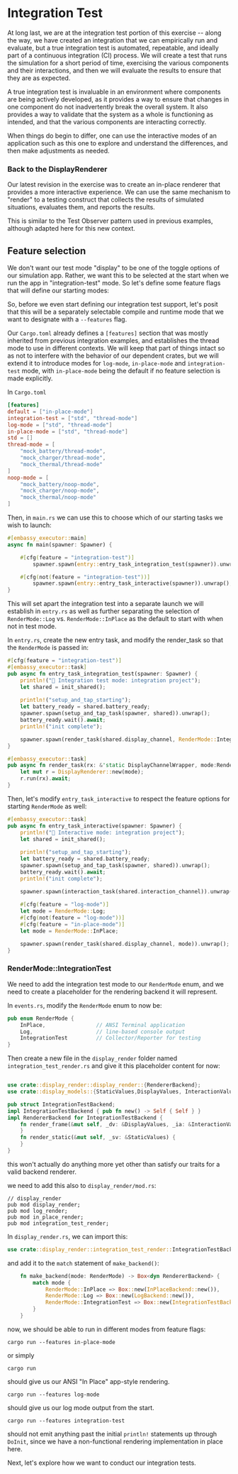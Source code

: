 # Integration Test
At long last, we are at the integration test portion of this exercise -- along the way, we have created an integration that we can empirically run and evaluate, but a true integration test is automated, repeatable, and ideally part of a continuous integration (CI) process.  We will create a test that runs the simulation for a short period of time, exercising the various components and their interactions, and then we will evaluate the results to ensure that they are as expected.

A true integration test is invaluable in an environment where components are being actively developed, as it provides a way to ensure that changes in one component do not inadvertently break the overall system.  It also provides a way to validate that the system as a whole is functioning as intended, and that the various components are interacting correctly.  

When things do begin to differ, one can use the interactive modes of an application such as this one to explore and understand the differences, and then make adjustments as needed.

### Back to the DisplayRenderer
Our latest revision in the exercise was to create an in-place renderer that provides a more interactive experience.  We can use the same mechanism to "render" to a testing construct that collects the results of simulated situations, evaluates them, and reports the results.

This is similar to the Test Observer pattern used in previous examples, although adapted here for this new context.

## Feature selection
We don't want our test mode "display" to be one of the toggle options of our simulation app.  Rather, we want this to be selected at the start when we run the app in "integration-test" mode.  So let's define some feature flags that will define our starting modes:

So, before we even start defining our integration test support, let's posit that this will be a separately selectable compile and runtime mode that we want to designate with a `--features` flag.

Our `Cargo.toml` already defines a `[features]` section that was mostly inherited from previous integration examples, and establishes the thread mode to use in different contexts.
We will keep that part of things intact so as not to interfere with the behavior of our dependent crates,
but we will extend it to introduce modes for `log-mode`, `in-place-mode` and `integration-test` mode, with `in-place-mode` being the default if no feature selection is made explicitly.

In `Cargo.toml`
```toml
[features] 
default = ["in-place-mode"]
integration-test = ["std", "thread-mode"]
log-mode = ["std", "thread-mode"]
in-place-mode = ["std", "thread-mode"]
std = []
thread-mode = [
    "mock_battery/thread-mode",
    "mock_charger/thread-mode",
    "mock_thermal/thread-mode"
]
noop-mode = [
    "mock_battery/noop-mode",
    "mock_charger/noop-mode",
    "mock_thermal/noop-mode"
]
```
Then, in `main.rs` we can use this to choose which of our starting tasks we wish to launch:
```rust
#[embassy_executor::main]
async fn main(spawner: Spawner) { 

    #[cfg(feature = "integration-test")]
        spawner.spawn(entry::entry_task_integration_test(spawner)).unwrap();

    #[cfg(not(feature = "integration-test"))]
        spawner.spawn(entry::entry_task_interactive(spawner)).unwrap();
}
```
This will set apart the integration test into a separate launch we will establish in `entry.rs` as well as 
further separating the selection of `RenderMode::Log` vs. `RenderMode::InPlace` as the default to start with when not in test mode.

In `entry.rs`, create the new entry task, and modify the render_task so that the `RenderMode` is passed in:
```rust
#[cfg(feature = "integration-test")]
#[embassy_executor::task]
pub async fn entry_task_integration_test(spawner: Spawner) {
    println!("🚀 Integration test mode: integration project");
    let shared = init_shared();
 
    println!("setup_and_tap_starting");
    let battery_ready = shared.battery_ready;
    spawner.spawn(setup_and_tap_task(spawner, shared)).unwrap();
    battery_ready.wait().await;
    println!("init complete");

    spawner.spawn(render_task(shared.display_channel, RenderMode::IntegrationTest)).unwrap();
}

#[embassy_executor::task]
pub async fn render_task(rx: &'static DisplayChannelWrapper, mode:RenderMode) {
    let mut r = DisplayRenderer::new(mode);
    r.run(rx).await;
}
```
Then, let's modify `entry_task_interactive` to respect the feature options for starting `RenderMode` as well:
```rust
#[embassy_executor::task]
pub async fn entry_task_interactive(spawner: Spawner) {
    println!("🚀 Interactive mode: integration project");
    let shared = init_shared();
 
    println!("setup_and_tap_starting");
    let battery_ready = shared.battery_ready;
    spawner.spawn(setup_and_tap_task(spawner, shared)).unwrap();
    battery_ready.wait().await;
    println!("init complete");

    spawner.spawn(interaction_task(shared.interaction_channel)).unwrap();
    
    #[cfg(feature = "log-mode")]
    let mode = RenderMode::Log;
    #[cfg(not(feature = "log-mode"))]
    #[cfg(feature = "in-place-mode")]
    let mode = RenderMode::InPlace;

    spawner.spawn(render_task(shared.display_channel, mode)).unwrap();
}
```

### RenderMode::IntegrationTest

We need to add the integration test mode to our `RenderMode` enum, and we need to create a placeholder for the rendering backend it will represent.

In `events.rs`, modify the `RenderMode` enum to now be:
```rust
pub enum RenderMode {
    InPlace,                // ANSI Terminal application
    Log,                    // line-based console output
    IntegrationTest         // Collector/Reporter for testing
}
```

Then create a new file in the `display_render` folder named `integration_test_render.rs` and give it this placeholder content for now:
```rust

use crate::display_render::display_render::{RendererBackend};
use crate::display_models::{StaticValues,DisplayValues, InteractionValues};

pub struct IntegrationTestBackend;
impl IntegrationTestBackend { pub fn new() -> Self { Self } }
impl RendererBackend for IntegrationTestBackend {
    fn render_frame(&mut self, _dv: &DisplayValues, _ia: &InteractionValues) {
    }
    fn render_static(&mut self, _sv: &StaticValues) {
    }
}
```
this won't actually do anything more yet other than satisfy our traits for a valid backend renderer.

we need to add this also to `display_render/mod.rs`:
```
// display_render
pub mod display_render;
pub mod log_render;
pub mod in_place_render;
pub mod integration_test_render;
```

In `display_render.rs`, we can import this:
```rust
use crate::display_render::integration_test_render::IntegrationTestBackend;
```

and add it to the `match` statement of `make_backend()`:
```rust
    fn make_backend(mode: RenderMode) -> Box<dyn RendererBackend> {
        match mode {
            RenderMode::InPlace => Box::new(InPlaceBackend::new()),
            RenderMode::Log => Box::new(LogBackend::new()),
            RenderMode::IntegrationTest => Box::new(IntegrationTestBackend::new())
        }
    }
```

now, we should be able to run in different modes from feature flags:

```
cargo run --features in-place-mode
```
or simply
```
cargo run
```
should give us our ANSI "In Place" app-style rendering.
```
cargo run --features log-mode
```
should give us our log mode output from the start.
```
cargo run --features integration-test
```
should not emit anything past the initial `println!` statements up through `DoInit`, since we have a non-functional rendering implementation in place here.

Next, let's explore how we want to conduct our integration tests.



